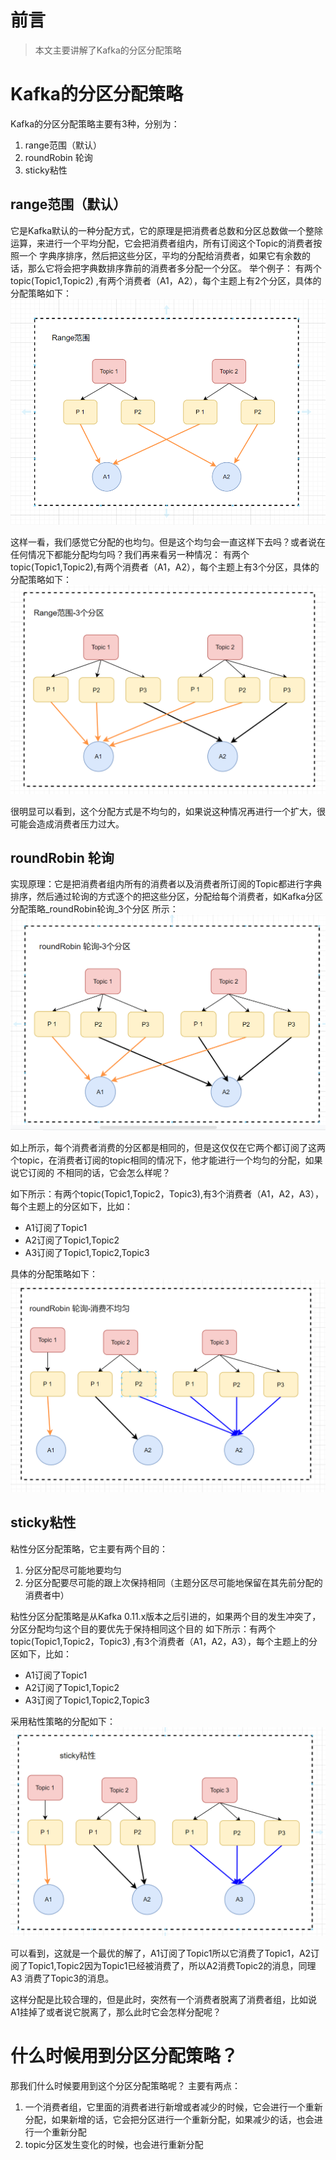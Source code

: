 # 前言

> 本文主要讲解了Kafka的分区分配策略

# Kafka的分区分配策略

Kafka的分区分配策略主要有3种，分别为：

1. range范围（默认）
2. roundRobin 轮询
3. sticky粘性

## range范围（默认）

它是Kafka默认的一种分配方式，它的原理是把消费者总数和分区总数做一个整除运算，来进行一个平均分配，它会把消费者组内，所有订阅这个Topic的消费者按照一个
字典序排序，然后把这些分区，平均的分配给消费者，如果它有余数的话，那么它将会把字典数排序靠前的消费者多分配一个分区。 举个例子： 有两个topic(Topic1,Topic2)
,有两个消费者（A1，A2），每个主题上有2个分区，具体的分配策略如下：
![Kafka分区分配策略_Range范围_2个分区.png](./images/分区分配策略/Kafka分区分配策略_Range范围_2个分区.png)

这样一看，我们感觉它分配的也均匀。但是这个均匀会一直这样下去吗？或者说在任何情况下都能分配均匀吗？我们再来看另一种情况： 有两个topic(Topic1,Topic2),有两个消费者（A1，A2），每个主题上有3个分区，具体的分配策略如下：
![Kafka分区分配策略_Range范围_3个分区.png](./images/分区分配策略/Kafka分区分配策略_Range范围_3个分区.png)

很明显可以看到，这个分配方式是不均匀的，如果说这种情况再进行一个扩大，很可能会造成消费者压力过大。

## roundRobin 轮询

实现原理：它是把消费者组内所有的消费者以及消费者所订阅的Topic都进行字典排序，然后通过轮询的方式逐个的把这些分区，分配给每个消费者，如Kafka分区分配策略_roundRobin轮询_3个分区 所示：
![Kafka分区分配策略_roundRobin轮询_3个分区.png](./images/分区分配策略/Kafka分区分配策略_roundRobin轮询_3个分区.png)

如上所示，每个消费者消费的分区都是相同的，但是这仅仅在它两个都订阅了这两个topic，在消费者订阅的topic相同的情况下，他才能进行一个均匀的分配，如果说它订阅的 不相同的话，它会怎么样呢？

如下所示：有两个topic(Topic1,Topic2，Topic3),有3个消费者（A1，A2，A3），每个主题上的分区如下，比如：

- A1订阅了Topic1
- A2订阅了Topic1,Topic2
- A3订阅了Topic1,Topic2,Topic3

具体的分配策略如下：
![Kafka分区分配策略_roundRobin轮询_消费者订阅的分区不相同.png](./images/分区分配策略/Kafka分区分配策略_roundRobin轮询_消费者订阅的分区不相同.png)

## sticky粘性

粘性分区分配策略，它主要有两个目的：

1. 分区分配尽可能地要均匀
2. 分区分配要尽可能的跟上次保持相同（主题分区尽可能地保留在其先前分配的消费者中）

粘性分区分配策略是从Kafka 0.11.x版本之后引进的，如果两个目的发生冲突了，分区分配均匀这个目的要优先于保持相同这个目的 如下所示：有两个topic(Topic1,Topic2，Topic3)
,有3个消费者（A1，A2，A3），每个主题上的分区如下，比如：

- A1订阅了Topic1
- A2订阅了Topic1,Topic2
- A3订阅了Topic1,Topic2,Topic3

采用粘性策略的分配如下：
![Kafka分区分配策略_粘性_消费者订阅的分区不相同.png](./images/分区分配策略/Kafka分区分配策略_粘性_消费者订阅的分区不相同.png)

可以看到，这就是一个最优的解了，A1订阅了Topic1所以它消费了Topic1，A2订阅了Topic1,Topic2因为Topic1已经被消费了，所以A2消费Topic2的消息，同理A3
消费了Topic3的消息。

这样分配是比较合理的，但是此时，突然有一个消费者脱离了消费者组，比如说A1挂掉了或者说它脱离了，那么此时它会怎样分配呢？


# 什么时候用到分区分配策略？

那我们什么时候要用到这个分区分配策略呢？ 主要有两点：

1. 一个消费者组，它里面的消费者进行新增或者减少的时候，它会进行一个重新分配，如果新增的话，它会把分区进行一个重新分配，如果减少的话，也会进行一个重新分配
2. topic分区发生变化的时候，也会进行重新分配